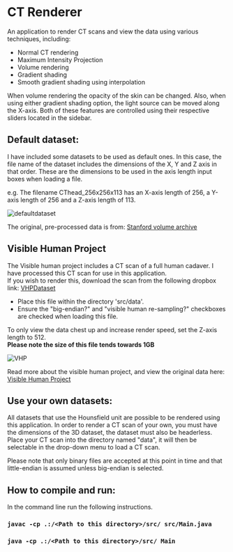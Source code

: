 # CT Renderer

An application to render CT scans and view the data using various techniques, including:
* Normal CT rendering
* Maximum Intensity Projection
* Volume rendering
* Gradient shading
* Smooth gradient shading using interpolation

When volume rendering the opacity of the skin can be changed. Also, when using either gradient shading option, the light source can be moved along the X-axis. Both of these features are controlled using their respective sliders located in the sidebar.

## Default dataset:
I have included some datasets to be used as default ones. In this case, the file name of the dataset includes the dimensions of the X, Y and Z axis in that order. These are the dimensions to be used in the axis length input boxes when loading a file.

e.g. The filename CThead_256x256x113 has an X-axis length of 256, a Y-axis length of 256 and a Z-axis length of 113.

![defaultdataset](https://user-images.githubusercontent.com/65715894/113886503-a270a500-97b8-11eb-9591-7ba6e3ad0f31.gif)

The original, pre-processed data is from: [Stanford volume archive](https://graphics.stanford.edu/data/voldata/)

## Visible Human Project
The Visible human project includes a CT scan of a full human cadaver. I have processed this CT scan for use in this application. <br>If you wish to render this, download the scan from the following dropbox link: [VHPDataset](https://www.dropbox.com/s/r5sac892nje8ixk/VH_FULL_512_512_1734?dl=0)
* Place this file within the directory 'src/data'.
* Ensure the "big-endian?" and "visible human re-sampling?" checkboxes are checked when loading this file.

To only view the data chest up and increase render speed, set the Z-axis length to 512.<br>
**Please note the size of this file tends towards 1GB**

![VHP](https://user-images.githubusercontent.com/65715894/113885262-9df7bc80-97b7-11eb-9ad2-5d44891ff8f7.gif)


Read more about the visible human project, and view the original data here: [Visible Human Project](https://www.nlm.nih.gov/research/visible/visible_human.html)

## Use your own datasets:
All datasets that use the Hounsfield unit are possible to be rendered using this application. In order to render a CT scan of your own, you must have the dimensions of the 3D dataset, the dataset must also be headerless. Place your CT scan into the directory named "data", it will then be selectable in the drop-down menu to load a CT scan.

Please note that only binary files are accepted at this point in time and that little-endian is assumed unless big-endian is selected.

## How to compile and run:
In the command line run the following instructions.

### `javac -cp .:/<Path to this directory>/src/ src/Main.java`

### `java -cp .:/<Path to this directory>/src/ Main`


<br>

